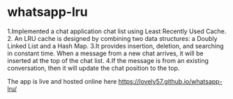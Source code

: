 # whatsapp-lru
1.Implemented a chat application chat list using Least Recently Used Cache.
2. An LRU cache is designed by combining two data structures: a Doubly Linked List and a Hash Map. 
3.It provides insertion, deletion, and searching in constant time. When a message from a new chat arrives, it will be inserted at the top of the chat list. 
4.If the message is from an existing conversation, then it will update the chat position to the top.

The app is live and hosted online here https://lovely57.github.io/whatsapp-lru/
